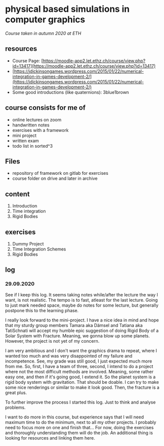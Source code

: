 # physical based simulations in computer graphics

_Course taken in autumn 2020 at ETH_

## resources

* Course Page: [https://moodle-app2.let.ethz.ch/course/view.php?id=13417](https://moodle-app2.let.ethz.ch/course/view.php?id=13417)
* [https://jdickinsongames.wordpress.com/2015/01/22/numerical-integration-in-games-development-2/](https://jdickinsongames.wordpress.com/2015/01/22/numerical-integration-in-games-development-2/)
* Some good introductions \(like quaternions\): 3blue1brown

## course consists for me of

* online lectures on zoom
* handwritten notes
* exercises with a framework
* mini project
* written exam
* todo list in sorted^3

## Files

* repository of framework on gitlab for exercises
* course folder on drive and later in archive

## content

1. Introduction
2. Time integration
3. Rigid Bodies

## exercises

1. Dummy Project
2. Time Integration Schemes
3. Rigid Bodies

## log

### 29.09.2020

See if I keep this log. It seems taking notes while/after the lecture the way I want, is not realistic. The tempo is to fast, atleast for the last lecture. Going to just mark needed space, maybe do notes for some lecture, but generally postpone this to the learning phase.

I really look forward to the mini-project. I have a nice idea in mind and hope that my sturdy group members Tamara aka Dämsel and Tatiana aka TatiSchnati will accept my humble epic suggestion of doing Rigid Body of a Solar System with Fracture. Meaning, we gonna blow up some planets. However, the project is not yet of my concern.

I am very ambitious and I don't want the graphics drama to repeat, where I wanted too much and was very disappointed of my failure and incompetence. See, my grade was still good, I just expected much more from me. So, first, I have a team of three, second, I intend to do a project where not the most difficult methods are involved. Meaning, some rather easy one, and then if it's going good, I extend it. So the planet system is a rigid body system with gravitation. That should be doable. I can try to make some nice renderings or similar to make it look good. Then, the fracture is a great plus.

To further improve the process I started this log. Just to think and analyse problems.

I want to do more in this course, but experience says that I will need maximum time to do the minimum, next to all my other projects. I probably need to focus more on one and finish that... For now, doing the exercises and thoroughly understanding them will do the job. An additional thing is looking for resources and linking them here.

